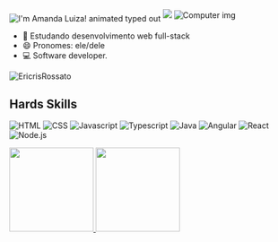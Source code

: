 <img src="https://readme-typing-svg.demolab.com?font=Operator+Mono&size=37&duration=2800&pause=2000&color=004c99&center=true&vCenter=true&width=940&height=50&lines=Hello👋🏽%2C+I'm+Ericris Rossato!" align="middle" alt="I'm Amanda Luiza! animated typed out">
<img  src="https://raw.githubusercontent.com/HyunCafe/HyunCafe/main/assests/borderseperator.gif">

<!-- 
<img  src="https://developers.giphy.com/branch/master/static/api-c99e353f761d318322c853c03ebcf21b.gif" alt="Computer"> 
-->

<img src="https://github.com/AmandaLuiza/AmandaLuiza/blob/main/dev_2.jpg" alt ="Computer img">

- 🌱 Estudando desenvolvimento web full-stack
- 😄 Pronomes: ele/dele
- 💻 Software developer.

<p align="left"> <img src="https://komarev.com/ghpvc/?username=ericriscod&label=Profile%20views&color=0e75b6&style=flat" alt="EricrisRossato" /> </p>


  ##  Hards Skills
  
![HTML](https://img.shields.io/badge/HTML5-E34F26?style=for-the-badge&logo=html5&logoColor=white)
![CSS](https://img.shields.io/badge/CSS3-1572B6?style=for-the-badge&logo=css3&logoColor=white)
![Javascript](https://img.shields.io/badge/JavaScript-323330?style=for-the-badge&logo=javascript&logoColor=F7DF1E)
![Typescript](https://img.shields.io/badge/TypeScript-007ACC?style=for-the-badge&logo=typescript&logoColor=white)
![Java](https://img.shields.io/badge/Java-20232A?style=for-the-badge&logo=java&logoColor=61DAFB)
![Angular](https://img.shields.io/badge/Angular-20232A?style=for-the-badge&logo=angular&logoColor=61DAFB)
![React](https://img.shields.io/badge/React-20232A?style=for-the-badge&logo=react&logoColor=61DAFB)
![Node.js](https://img.shields.io/badge/Node.js-20232A?style=for-the-badge&logo=node.js&logoColor=61DAFB)

 
   <div>
    <a href="https://github.com/ericriscod">
      <img height="150em" src="https://github-readme-stats-git-masterrstaa-rickstaa.vercel.app/api?username=ericriscod&count_private=true&include_all_commits=true&show_icons=true&theme=dracula&hide_border=false&show_owner=true"/>
      <img height="150em" src="https://github-readme-stats-git-masterrstaa-rickstaa.vercel.app/api/top-langs/?username=ericriscod&theme=dracula&hide_border=false&&layout=compact"/>
    </a>
  </div>
 
 
